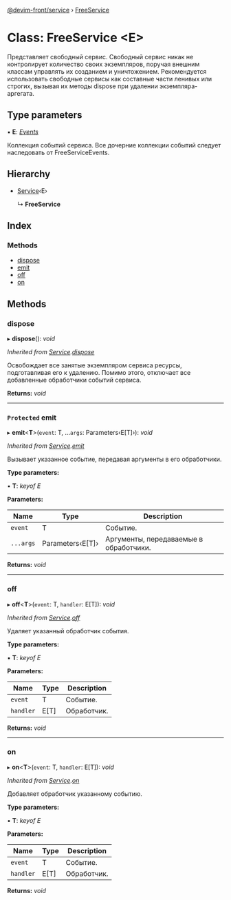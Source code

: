[@devim-front/service](../README.md) › [FreeService](freeservice.md)

# Class: FreeService <**E**>

Представляет свободный сервис. Свободный сервис никак не контролирует
количество своих экземпляров, поручая внешним классам управлять их
созданием и уничтожением. Рекомендуется использовать свободные сервисы
как составные части ленивых или строгих, вызывая их методы dispose при
удалении экземпляра-аргегата.

## Type parameters

▪ **E**: *[Events](../README.md#markdown-header-events)*

Коллекция событий сервиса. Все дочерние коллекции событий
следует наследовать от FreeServiceEvents.

## Hierarchy

* [Service](service.md)‹E›

  ↳ **FreeService**

## Index

### Methods

* [dispose](freeservice.md#markdown-header-dispose)
* [emit](freeservice.md#markdown-header-protected-emit)
* [off](freeservice.md#markdown-header-off)
* [on](freeservice.md#markdown-header-on)

## Methods

### <a id="markdown-header-dispose" name="markdown-header-dispose"></a>  dispose

▸ **dispose**(): *void*

*Inherited from [Service](service.md).[dispose](service.md#markdown-header-dispose)*

Освобождает все занятые экземпляром сервиса ресурсы, подготавливая его к
удалению. Помимо этого, отключает все добавленные обработчики событий
сервиса.

**Returns:** *void*

___

### <a id="markdown-header-protected-emit" name="markdown-header-protected-emit"></a> `Protected` emit

▸ **emit**<**T**>(`event`: T, ...`args`: Parameters‹E[T]›): *void*

*Inherited from [Service](service.md).[emit](service.md#markdown-header-protected-emit)*

Вызывает указанное событие, передавая аргументы в его обработчики.

**Type parameters:**

▪ **T**: *keyof E*

**Parameters:**

Name | Type | Description |
------ | ------ | ------ |
`event` | T | Событие. |
`...args` | Parameters‹E[T]› | Аргументы, передаваемые в обработчики.  |

**Returns:** *void*

___

### <a id="markdown-header-off" name="markdown-header-off"></a>  off

▸ **off**<**T**>(`event`: T, `handler`: E[T]): *void*

*Inherited from [Service](service.md).[off](service.md#markdown-header-off)*

Удаляет указанный обработчик события.

**Type parameters:**

▪ **T**: *keyof E*

**Parameters:**

Name | Type | Description |
------ | ------ | ------ |
`event` | T | Событие. |
`handler` | E[T] | Обработчик.  |

**Returns:** *void*

___

### <a id="markdown-header-on" name="markdown-header-on"></a>  on

▸ **on**<**T**>(`event`: T, `handler`: E[T]): *void*

*Inherited from [Service](service.md).[on](service.md#markdown-header-on)*

Добавляет обработчик указанному событию.

**Type parameters:**

▪ **T**: *keyof E*

**Parameters:**

Name | Type | Description |
------ | ------ | ------ |
`event` | T | Событие. |
`handler` | E[T] | Обработчик.  |

**Returns:** *void*
